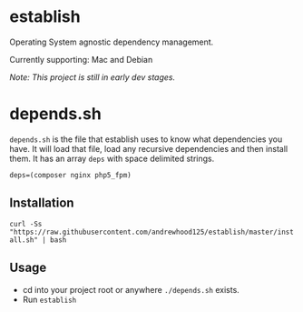 establish
========

Operating System agnostic dependency management.

Currently supporting: Mac and Debian

*Note: This project is still in early dev stages.*  

depends.sh
==========
`depends.sh` is the file that establish uses to know what dependencies
you have. It will load that file, load any recursive dependencies and
then install them. It has an array `deps` with space delimited strings.
````
deps=(composer nginx php5_fpm)
````

Installation
------------

`curl -Ss
"https://raw.githubusercontent.com/andrewhood125/establish/master/install.sh" | bash`

Usage
-----
  - cd into your project root or anywhere `./depends.sh` exists.
  - Run `establish`
